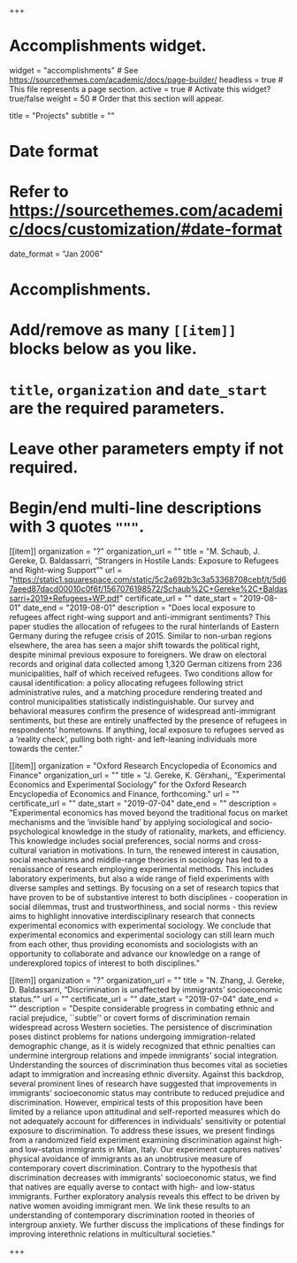 +++
# Accomplishments widget.
widget = "accomplishments"  # See https://sourcethemes.com/academic/docs/page-builder/
headless = true  # This file represents a page section.
active = true  # Activate this widget? true/false
weight = 50  # Order that this section will appear.

title = "Projects"
subtitle = ""

# Date format
#   Refer to https://sourcethemes.com/academic/docs/customization/#date-format
date_format = "Jan 2006"

# Accomplishments.
#   Add/remove as many `[[item]]` blocks below as you like.
#   `title`, `organization` and `date_start` are the required parameters.
#   Leave other parameters empty if not required.
#   Begin/end multi-line descriptions with 3 quotes `"""`.

[[item]]
  organization = "?"
  organization_url = ""
  title = "M. Schaub, J. Gereke, D. Baldassarri, “Strangers in Hostile Lands: Exposure to Refugees and Right-wing Support”"
  url = "https://static1.squarespace.com/static/5c2a692b3c3a53368708cebf/t/5d67aeed87dacd00010c0f6f/1567076198572/Schaub%2C+Gereke%2C+Baldassarri+2019+Refugees+WP.pdf"
  certificate_url = ""
  date_start = "2019-08-01"
  date_end = "2019-08-01"
  description = "Does local exposure to refugees affect right-wing support and anti-immigrant sentiments? This paper studies the allocation of refugees to the rural hinterlands of Eastern Germany during the refugee crisis of 2015. Similar to non-urban regions elsewhere, the area has seen a major shift towards the political right, despite minimal previous exposure to foreigners. We draw on electoral records and original data collected among 1,320 German citizens from 236 municipalities, half of which received refugees. Two conditions allow for causal identification: a policy allocating refugees following strict administrative rules, and a matching procedure rendering treated and control municipalities statistically indistinguishable. Our survey and behavioral measures confirm the presence of widespread anti-immigrant sentiments, but these are entirely unaffected by the presence of refugees in respondents’ hometowns. If anything, local exposure to refugees served as a ‘reality check’, pulling both right- and left-leaning individuals more towards the center."
  
[[item]]
  organization = "Oxford Research Encyclopedia of Economics and Finance"
  organization_url = ""
  title = "J. Gereke, K. Gërxhani,, “Experimental Economics and Experimental Sociology” for the Oxford Research Encyclopedia of Economics and Finance, forthcoming."
  url = ""
  certificate_url = ""
  date_start = "2019-07-04"
  date_end = ""
  description = "Experimental economics has moved beyond the traditional focus on market mechanisms and the ‘invisible hand’ by applying sociological and socio-psychological knowledge in the study of rationality, markets, and efficiency. This knowledge includes social preferences, social norms and cross-cultural variation in motivations. In turn, the renewed interest in causation, social mechanisms and middle-range theories in sociology has led to a renaissance of research employing experimental methods. This includes laboratory experiments, but also a wide range of field experiments with diverse samples and settings. By focusing on a set of research topics that have proven to be of substantive interest to both disciplines - cooperation in social dilemmas, trust and trustworthiness, and social norms - this review aims to highlight innovative interdisciplinary research that connects experimental economics with experimental sociology. We conclude that experimental economics and experimental sociology can still learn much from each other, thus providing economists and sociologists with an opportunity to collaborate and advance our knowledge on a range of underexplored topics of interest to both disciplines."
  
 [[item]]
  organization = "?"
  organization_url = ""
  title = "N. Zhang, J. Gereke, D. Baldassarri, “Discrimination is unaffected by immigrants’ socioeconomic status.""
  url = ""
  certificate_url = ""
  date_start = "2019-07-04"
  date_end = ""
  description = "Despite considerable progress in combating ethnic and racial prejudice, ``subtle'' or covert forms of discrimination remain widespread across Western societies.  The persistence of discrimination poses distinct problems for nations undergoing immigration-related demographic change, as it is widely recognized that ethnic penalties can undermine intergroup relations and impede immigrants' social integration. Understanding the sources of discrimination thus becomes vital as societies adapt to immigration and increasing ethnic diversity. Against this backdrop, several prominent lines of research have suggested that improvements in immigrants’ socioeconomic status may contribute to reduced prejudice and discrimination. However, empirical tests of this proposition have been limited by a reliance upon attitudinal and self-reported measures which do not adequately account for differences in individuals' sensitivity or potential exposure to discrimination. To address these issues, we present findings from a randomized field experiment examining discrimination against high- and low-status immigrants in Milan, Italy.  Our experiment captures natives' physical avoidance of immigrants as an unobtrusive measure of contemporary covert discrimination. Contrary to the hypothesis that discrimination decreases with immigrants' socioeconomic status, we find that natives are equally averse to contact with high- and low-status immigrants. Further exploratory analysis reveals this effect to be driven by native women avoiding immigrant men. We link these results to an understanding of contemporary discrimination rooted in theories of intergroup anxiety. We further discuss the implications of these findings for improving interethnic relations in multicultural societies."
  
 



+++
